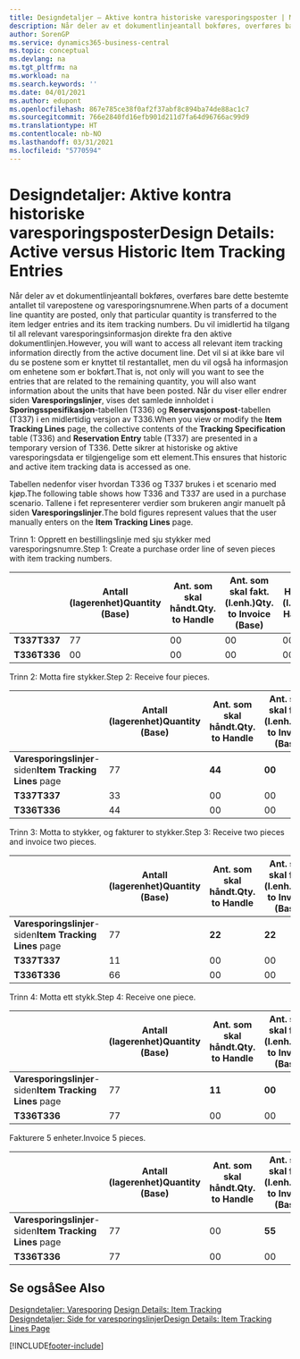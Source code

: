 ```yaml
---
title: Designdetaljer – Aktive kontra historiske varesporingsposter | Microsoft-dokumentasjon
description: Når deler av et dokumentlinjeantall bokføres, overføres bare dette bestemte antallet til varepostene og varesporingsnumrene. Du vil imidlertid ha tilgang til all relevant varesporingsinformasjon direkte fra den aktive dokumentlinjen. Det vil si at ikke bare vil du se postene som er knyttet til restantallet, men du vil også ha informasjon om enhetene som er bokført. Når du viser eller endrer siden **Varesporingslinjer**, vises det samlede innholdet i **Sporingsspesifikasjon**-tabellen (T336) og **Reservasjonspost**-tabellen (T337) i en midlertidig versjon av T336. Dette sikrer at historiske og aktive varesporingsdata er tilgjengelige som ett element.
author: SorenGP
ms.service: dynamics365-business-central
ms.topic: conceptual
ms.devlang: na
ms.tgt_pltfrm: na
ms.workload: na
ms.search.keywords: ''
ms.date: 04/01/2021
ms.author: edupont
ms.openlocfilehash: 867e785ce38f0af2f37abf8c894ba74de88ac1c7
ms.sourcegitcommit: 766e2840fd16efb901d211d7fa64d96766ac99d9
ms.translationtype: HT
ms.contentlocale: nb-NO
ms.lasthandoff: 03/31/2021
ms.locfileid: "5770594"
---
```

# <a name="design-details-active-versus-historic-item-tracking-entries"></a><span data-ttu-id="ea2e1-107">Designdetaljer: Aktive kontra historiske varesporingsposter</span><span class="sxs-lookup"><span data-stu-id="ea2e1-107">Design Details: Active versus Historic Item Tracking Entries</span></span>
<span data-ttu-id="ea2e1-108">Når deler av et dokumentlinjeantall bokføres, overføres bare dette bestemte antallet til varepostene og varesporingsnumrene.</span><span class="sxs-lookup"><span data-stu-id="ea2e1-108">When parts of a document line quantity are posted, only that particular quantity is transferred to the item ledger entries and its item tracking numbers.</span></span> <span data-ttu-id="ea2e1-109">Du vil imidlertid ha tilgang til all relevant varesporingsinformasjon direkte fra den aktive dokumentlinjen.</span><span class="sxs-lookup"><span data-stu-id="ea2e1-109">However, you will want to access all relevant item tracking information directly from the active document line.</span></span> <span data-ttu-id="ea2e1-110">Det vil si at ikke bare vil du se postene som er knyttet til restantallet, men du vil også ha informasjon om enhetene som er bokført.</span><span class="sxs-lookup"><span data-stu-id="ea2e1-110">That is, not only will you want to see the entries that are related to the remaining quantity, you will also want information about the units that have been posted.</span></span> <span data-ttu-id="ea2e1-111">Når du viser eller endrer siden **Varesporingslinjer**, vises det samlede innholdet i **Sporingsspesifikasjon**-tabellen (T336) og **Reservasjonspost**-tabellen (T337) i en midlertidig versjon av T336.</span><span class="sxs-lookup"><span data-stu-id="ea2e1-111">When you view or modify the **Item Tracking Lines** page, the collective contents of the **Tracking Specification** table (T336) and **Reservation Entry** table (T337) are presented in a temporary version of T336.</span></span> <span data-ttu-id="ea2e1-112">Dette sikrer at historiske og aktive varesporingsdata er tilgjengelige som ett element.</span><span class="sxs-lookup"><span data-stu-id="ea2e1-112">This ensures that historic and active item tracking data is accessed as one.</span></span>  

 <span data-ttu-id="ea2e1-113">Tabellen nedenfor viser hvordan T336 og T337 brukes i et scenario med kjøp.</span><span class="sxs-lookup"><span data-stu-id="ea2e1-113">The following table shows how T336 and T337 are used in a purchase scenario.</span></span> <span data-ttu-id="ea2e1-114">Tallene i fet representerer verdier som brukeren angir manuelt på siden **Varesporingslinjer**.</span><span class="sxs-lookup"><span data-stu-id="ea2e1-114">The bold figures represent values that the user manually enters on the **Item Tracking Lines** page.</span></span>  

 <span data-ttu-id="ea2e1-115">Trinn 1: Opprett en bestillingslinje med sju stykker med varesporingsnumre.</span><span class="sxs-lookup"><span data-stu-id="ea2e1-115">Step 1: Create a purchase order line of seven pieces with item tracking numbers.</span></span>  

||<span data-ttu-id="ea2e1-116">**Antall (lagerenhet)**</span><span class="sxs-lookup"><span data-stu-id="ea2e1-116">**Quantity (Base)**</span></span>|<span data-ttu-id="ea2e1-117">**Ant. som skal håndt.**</span><span class="sxs-lookup"><span data-stu-id="ea2e1-117">**Qty. to Handle**</span></span>|<span data-ttu-id="ea2e1-118">**Ant. som skal fakt. (l.enh.)**</span><span class="sxs-lookup"><span data-stu-id="ea2e1-118">**Qty. to Invoice (Base)**</span></span>|<span data-ttu-id="ea2e1-119">**Håndtert antall (l.enh.)**</span><span class="sxs-lookup"><span data-stu-id="ea2e1-119">**Quantity Handled (Base)**</span></span>|<span data-ttu-id="ea2e1-120">**Fakturert antall (l.enh.)**</span><span class="sxs-lookup"><span data-stu-id="ea2e1-120">**Quantity Invoiced (Base)**</span></span>|  
|-|----------------------------------------------|--------------------------------------------|------------------------------------------------------|-------------------------------------------------------|--------------------------------------------------------|  
|<span data-ttu-id="ea2e1-121">**T337**</span><span class="sxs-lookup"><span data-stu-id="ea2e1-121">**T337**</span></span>|<span data-ttu-id="ea2e1-122">7</span><span class="sxs-lookup"><span data-stu-id="ea2e1-122">7</span></span>|<span data-ttu-id="ea2e1-123">0</span><span class="sxs-lookup"><span data-stu-id="ea2e1-123">0</span></span>|<span data-ttu-id="ea2e1-124">0</span><span class="sxs-lookup"><span data-stu-id="ea2e1-124">0</span></span>|<span data-ttu-id="ea2e1-125">0</span><span class="sxs-lookup"><span data-stu-id="ea2e1-125">0</span></span>|<span data-ttu-id="ea2e1-126">0</span><span class="sxs-lookup"><span data-stu-id="ea2e1-126">0</span></span>|  
|<span data-ttu-id="ea2e1-127">**T336**</span><span class="sxs-lookup"><span data-stu-id="ea2e1-127">**T336**</span></span>|<span data-ttu-id="ea2e1-128">0</span><span class="sxs-lookup"><span data-stu-id="ea2e1-128">0</span></span>|<span data-ttu-id="ea2e1-129">0</span><span class="sxs-lookup"><span data-stu-id="ea2e1-129">0</span></span>|<span data-ttu-id="ea2e1-130">0</span><span class="sxs-lookup"><span data-stu-id="ea2e1-130">0</span></span>|<span data-ttu-id="ea2e1-131">0</span><span class="sxs-lookup"><span data-stu-id="ea2e1-131">0</span></span>|<span data-ttu-id="ea2e1-132">0</span><span class="sxs-lookup"><span data-stu-id="ea2e1-132">0</span></span>|  

 <span data-ttu-id="ea2e1-133">Trinn 2: Motta fire stykker.</span><span class="sxs-lookup"><span data-stu-id="ea2e1-133">Step 2: Receive four pieces.</span></span>  

||<span data-ttu-id="ea2e1-134">**Antall (lagerenhet)**</span><span class="sxs-lookup"><span data-stu-id="ea2e1-134">**Quantity (Base)**</span></span>|<span data-ttu-id="ea2e1-135">**Ant. som skal håndt.**</span><span class="sxs-lookup"><span data-stu-id="ea2e1-135">**Qty. to Handle**</span></span>|<span data-ttu-id="ea2e1-136">**Ant. som skal fakt. (l.enh.)**</span><span class="sxs-lookup"><span data-stu-id="ea2e1-136">**Qty. to Invoice (Base)**</span></span>|<span data-ttu-id="ea2e1-137">**Håndtert antall (l.enh.)**</span><span class="sxs-lookup"><span data-stu-id="ea2e1-137">**Quantity Handled (Base)**</span></span>|<span data-ttu-id="ea2e1-138">**Fakturert antall (l.enh.)**</span><span class="sxs-lookup"><span data-stu-id="ea2e1-138">**Quantity Invoiced (Base)**</span></span>|  
|-|----------------------------------------------|--------------------------------------------|------------------------------------------------------|-------------------------------------------------------|--------------------------------------------------------|  
|<span data-ttu-id="ea2e1-139">**Varesporingslinjer**-siden</span><span class="sxs-lookup"><span data-stu-id="ea2e1-139">**Item Tracking Lines** page</span></span>|<span data-ttu-id="ea2e1-140">7</span><span class="sxs-lookup"><span data-stu-id="ea2e1-140">7</span></span>|<span data-ttu-id="ea2e1-141">**4**</span><span class="sxs-lookup"><span data-stu-id="ea2e1-141">**4**</span></span>|<span data-ttu-id="ea2e1-142">**0**</span><span class="sxs-lookup"><span data-stu-id="ea2e1-142">**0**</span></span>|<span data-ttu-id="ea2e1-143">0</span><span class="sxs-lookup"><span data-stu-id="ea2e1-143">0</span></span>|<span data-ttu-id="ea2e1-144">0</span><span class="sxs-lookup"><span data-stu-id="ea2e1-144">0</span></span>|  
|<span data-ttu-id="ea2e1-145">**T337**</span><span class="sxs-lookup"><span data-stu-id="ea2e1-145">**T337**</span></span>|<span data-ttu-id="ea2e1-146">3</span><span class="sxs-lookup"><span data-stu-id="ea2e1-146">3</span></span>|<span data-ttu-id="ea2e1-147">0</span><span class="sxs-lookup"><span data-stu-id="ea2e1-147">0</span></span>|<span data-ttu-id="ea2e1-148">0</span><span class="sxs-lookup"><span data-stu-id="ea2e1-148">0</span></span>|<span data-ttu-id="ea2e1-149">0</span><span class="sxs-lookup"><span data-stu-id="ea2e1-149">0</span></span>|<span data-ttu-id="ea2e1-150">0</span><span class="sxs-lookup"><span data-stu-id="ea2e1-150">0</span></span>|  
|<span data-ttu-id="ea2e1-151">**T336**</span><span class="sxs-lookup"><span data-stu-id="ea2e1-151">**T336**</span></span>|<span data-ttu-id="ea2e1-152">4</span><span class="sxs-lookup"><span data-stu-id="ea2e1-152">4</span></span>|<span data-ttu-id="ea2e1-153">0</span><span class="sxs-lookup"><span data-stu-id="ea2e1-153">0</span></span>|<span data-ttu-id="ea2e1-154">0</span><span class="sxs-lookup"><span data-stu-id="ea2e1-154">0</span></span>|<span data-ttu-id="ea2e1-155">4</span><span class="sxs-lookup"><span data-stu-id="ea2e1-155">4</span></span>|<span data-ttu-id="ea2e1-156">0</span><span class="sxs-lookup"><span data-stu-id="ea2e1-156">0</span></span>|  

 <span data-ttu-id="ea2e1-157">Trinn 3: Motta to stykker, og fakturer to stykker.</span><span class="sxs-lookup"><span data-stu-id="ea2e1-157">Step 3: Receive two pieces and invoice two pieces.</span></span>  

||<span data-ttu-id="ea2e1-158">**Antall (lagerenhet)**</span><span class="sxs-lookup"><span data-stu-id="ea2e1-158">**Quantity (Base)**</span></span>|<span data-ttu-id="ea2e1-159">**Ant. som skal håndt.**</span><span class="sxs-lookup"><span data-stu-id="ea2e1-159">**Qty. to Handle**</span></span>|<span data-ttu-id="ea2e1-160">**Ant. som skal fakt. (l.enh.)**</span><span class="sxs-lookup"><span data-stu-id="ea2e1-160">**Qty. to Invoice (Base)**</span></span>|<span data-ttu-id="ea2e1-161">**Håndtert antall (l.enh.)**</span><span class="sxs-lookup"><span data-stu-id="ea2e1-161">**Quantity Handled (Base)**</span></span>|<span data-ttu-id="ea2e1-162">**Fakturert antall (l.enh.)**</span><span class="sxs-lookup"><span data-stu-id="ea2e1-162">**Quantity Invoiced (Base)**</span></span>|  
|-|----------------------------------------------|--------------------------------------------|------------------------------------------------------|-------------------------------------------------------|--------------------------------------------------------|  
|<span data-ttu-id="ea2e1-163">**Varesporingslinjer**-siden</span><span class="sxs-lookup"><span data-stu-id="ea2e1-163">**Item Tracking Lines** page</span></span>|<span data-ttu-id="ea2e1-164">7</span><span class="sxs-lookup"><span data-stu-id="ea2e1-164">7</span></span>|<span data-ttu-id="ea2e1-165">**2**</span><span class="sxs-lookup"><span data-stu-id="ea2e1-165">**2**</span></span>|<span data-ttu-id="ea2e1-166">**2**</span><span class="sxs-lookup"><span data-stu-id="ea2e1-166">**2**</span></span>|<span data-ttu-id="ea2e1-167">4</span><span class="sxs-lookup"><span data-stu-id="ea2e1-167">4</span></span>|<span data-ttu-id="ea2e1-168">0</span><span class="sxs-lookup"><span data-stu-id="ea2e1-168">0</span></span>|  
|<span data-ttu-id="ea2e1-169">**T337**</span><span class="sxs-lookup"><span data-stu-id="ea2e1-169">**T337**</span></span>|<span data-ttu-id="ea2e1-170">1</span><span class="sxs-lookup"><span data-stu-id="ea2e1-170">1</span></span>|<span data-ttu-id="ea2e1-171">0</span><span class="sxs-lookup"><span data-stu-id="ea2e1-171">0</span></span>|<span data-ttu-id="ea2e1-172">0</span><span class="sxs-lookup"><span data-stu-id="ea2e1-172">0</span></span>|<span data-ttu-id="ea2e1-173">0</span><span class="sxs-lookup"><span data-stu-id="ea2e1-173">0</span></span>|<span data-ttu-id="ea2e1-174">0</span><span class="sxs-lookup"><span data-stu-id="ea2e1-174">0</span></span>|  
|<span data-ttu-id="ea2e1-175">**T336**</span><span class="sxs-lookup"><span data-stu-id="ea2e1-175">**T336**</span></span>|<span data-ttu-id="ea2e1-176">6</span><span class="sxs-lookup"><span data-stu-id="ea2e1-176">6</span></span>|<span data-ttu-id="ea2e1-177">0</span><span class="sxs-lookup"><span data-stu-id="ea2e1-177">0</span></span>|<span data-ttu-id="ea2e1-178">0</span><span class="sxs-lookup"><span data-stu-id="ea2e1-178">0</span></span>|<span data-ttu-id="ea2e1-179">6</span><span class="sxs-lookup"><span data-stu-id="ea2e1-179">6</span></span>|<span data-ttu-id="ea2e1-180">2</span><span class="sxs-lookup"><span data-stu-id="ea2e1-180">2</span></span>|  

 <span data-ttu-id="ea2e1-181">Trinn 4: Motta ett stykk.</span><span class="sxs-lookup"><span data-stu-id="ea2e1-181">Step 4: Receive one piece.</span></span>  

||<span data-ttu-id="ea2e1-182">**Antall (lagerenhet)**</span><span class="sxs-lookup"><span data-stu-id="ea2e1-182">**Quantity (Base)**</span></span>|<span data-ttu-id="ea2e1-183">**Ant. som skal håndt.**</span><span class="sxs-lookup"><span data-stu-id="ea2e1-183">**Qty. to Handle**</span></span>|<span data-ttu-id="ea2e1-184">**Ant. som skal fakt. (l.enh.)**</span><span class="sxs-lookup"><span data-stu-id="ea2e1-184">**Qty. to Invoice (Base)**</span></span>|<span data-ttu-id="ea2e1-185">**Håndtert antall (l.enh.)**</span><span class="sxs-lookup"><span data-stu-id="ea2e1-185">**Quantity Handled (Base)**</span></span>|<span data-ttu-id="ea2e1-186">**Fakturert antall (l.enh.)**</span><span class="sxs-lookup"><span data-stu-id="ea2e1-186">**Quantity Invoiced (Base)**</span></span>|  
|-|----------------------------------------------|--------------------------------------------|------------------------------------------------------|-------------------------------------------------------|--------------------------------------------------------|  
|<span data-ttu-id="ea2e1-187">**Varesporingslinjer**-siden</span><span class="sxs-lookup"><span data-stu-id="ea2e1-187">**Item Tracking Lines** page</span></span>|<span data-ttu-id="ea2e1-188">7</span><span class="sxs-lookup"><span data-stu-id="ea2e1-188">7</span></span>|<span data-ttu-id="ea2e1-189">**1**</span><span class="sxs-lookup"><span data-stu-id="ea2e1-189">**1**</span></span>|<span data-ttu-id="ea2e1-190">**0**</span><span class="sxs-lookup"><span data-stu-id="ea2e1-190">**0**</span></span>|<span data-ttu-id="ea2e1-191">6</span><span class="sxs-lookup"><span data-stu-id="ea2e1-191">6</span></span>|<span data-ttu-id="ea2e1-192">2</span><span class="sxs-lookup"><span data-stu-id="ea2e1-192">2</span></span>|  
|<span data-ttu-id="ea2e1-193">**T336**</span><span class="sxs-lookup"><span data-stu-id="ea2e1-193">**T336**</span></span>|<span data-ttu-id="ea2e1-194">7</span><span class="sxs-lookup"><span data-stu-id="ea2e1-194">7</span></span>|<span data-ttu-id="ea2e1-195">0</span><span class="sxs-lookup"><span data-stu-id="ea2e1-195">0</span></span>|<span data-ttu-id="ea2e1-196">0</span><span class="sxs-lookup"><span data-stu-id="ea2e1-196">0</span></span>|<span data-ttu-id="ea2e1-197">7</span><span class="sxs-lookup"><span data-stu-id="ea2e1-197">7</span></span>|<span data-ttu-id="ea2e1-198">2</span><span class="sxs-lookup"><span data-stu-id="ea2e1-198">2</span></span>|  

 <span data-ttu-id="ea2e1-199">Fakturere 5 enheter.</span><span class="sxs-lookup"><span data-stu-id="ea2e1-199">Invoice 5 pieces.</span></span>  

||<span data-ttu-id="ea2e1-200">**Antall (lagerenhet)**</span><span class="sxs-lookup"><span data-stu-id="ea2e1-200">**Quantity (Base)**</span></span>|<span data-ttu-id="ea2e1-201">**Ant. som skal håndt.**</span><span class="sxs-lookup"><span data-stu-id="ea2e1-201">**Qty. to Handle**</span></span>|<span data-ttu-id="ea2e1-202">**Ant. som skal fakt. (l.enh.)**</span><span class="sxs-lookup"><span data-stu-id="ea2e1-202">**Qty. to Invoice (Base)**</span></span>|<span data-ttu-id="ea2e1-203">**Håndtert antall (l.enh.)**</span><span class="sxs-lookup"><span data-stu-id="ea2e1-203">**Quantity Handled (Base)**</span></span>|<span data-ttu-id="ea2e1-204">**Fakturert antall (l.enh.)**</span><span class="sxs-lookup"><span data-stu-id="ea2e1-204">**Quantity Invoiced (Base)**</span></span>|  
|-|----------------------------------------------|--------------------------------------------|------------------------------------------------------|-------------------------------------------------------|--------------------------------------------------------|  
|<span data-ttu-id="ea2e1-205">**Varesporingslinjer**-siden</span><span class="sxs-lookup"><span data-stu-id="ea2e1-205">**Item Tracking Lines** page</span></span>|<span data-ttu-id="ea2e1-206">7</span><span class="sxs-lookup"><span data-stu-id="ea2e1-206">7</span></span>|<span data-ttu-id="ea2e1-207">0</span><span class="sxs-lookup"><span data-stu-id="ea2e1-207">0</span></span>|<span data-ttu-id="ea2e1-208">**5**</span><span class="sxs-lookup"><span data-stu-id="ea2e1-208">**5**</span></span>|<span data-ttu-id="ea2e1-209">7</span><span class="sxs-lookup"><span data-stu-id="ea2e1-209">7</span></span>|<span data-ttu-id="ea2e1-210">2</span><span class="sxs-lookup"><span data-stu-id="ea2e1-210">2</span></span>|  
|<span data-ttu-id="ea2e1-211">**T336**</span><span class="sxs-lookup"><span data-stu-id="ea2e1-211">**T336**</span></span>|<span data-ttu-id="ea2e1-212">7</span><span class="sxs-lookup"><span data-stu-id="ea2e1-212">7</span></span>|<span data-ttu-id="ea2e1-213">0</span><span class="sxs-lookup"><span data-stu-id="ea2e1-213">0</span></span>|<span data-ttu-id="ea2e1-214">0</span><span class="sxs-lookup"><span data-stu-id="ea2e1-214">0</span></span>|<span data-ttu-id="ea2e1-215">7</span><span class="sxs-lookup"><span data-stu-id="ea2e1-215">7</span></span>|<span data-ttu-id="ea2e1-216">7</span><span class="sxs-lookup"><span data-stu-id="ea2e1-216">7</span></span>|  

## <a name="see-also"></a><span data-ttu-id="ea2e1-217">Se også</span><span class="sxs-lookup"><span data-stu-id="ea2e1-217">See Also</span></span>  
 <span data-ttu-id="ea2e1-218">[Designdetaljer: Varesporing](design-details-item-tracking.md) </span><span class="sxs-lookup"><span data-stu-id="ea2e1-218">[Design Details: Item Tracking](design-details-item-tracking.md) </span></span>  
 [<span data-ttu-id="ea2e1-219">Designdetaljer: Side for varesporingslinjer</span><span class="sxs-lookup"><span data-stu-id="ea2e1-219">Design Details: Item Tracking Lines Page</span></span>](design-details-item-tracking-lines-window.md)


[!INCLUDE[footer-include](includes/footer-banner.md)]